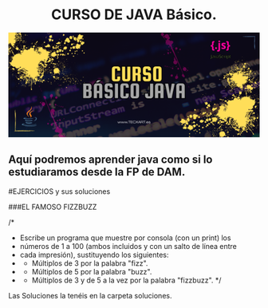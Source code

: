 # <center> CURSO DE JAVA Básico. </center>
![curso java](./Media_Java/CURSO.png)

## Aquí podremos aprender java como si lo estudiaramos desde la FP de DAM.




#EJERCICIOS y sus soluciones

###EL FAMOSO FIZZBUZZ<br>


/*
 * Escribe un programa que muestre por consola (con un print) los
 * números de 1 a 100 (ambos incluidos y con un salto de línea entre
 * cada impresión), sustituyendo los siguientes:
 * - Múltiplos de 3 por la palabra "fizz".
 * - Múltiplos de 5 por la palabra "buzz".
 * - Múltiplos de 3 y de 5 a la vez por la palabra "fizzbuzz".
 */

  Las Soluciones la tenéis en la carpeta soluciones.
